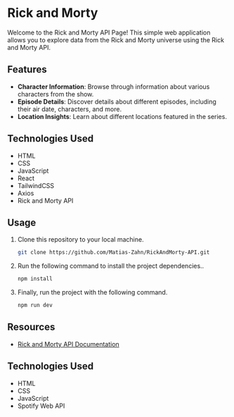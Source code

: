 # Rick and Morty

Welcome to the Rick and Morty API Page! This simple web application allows you to explore data from the Rick and Morty universe using the Rick and Morty API.

## Features

- **Character Information**: Browse through information about various characters from the show.
- **Episode Details**: Discover details about different episodes, including their air date, characters, and more.
- **Location Insights**: Learn about different locations featured in the series.

## Technologies Used

- HTML
- CSS
- JavaScript
- React
- TailwindCSS
- Axios
- Rick and Morty API

## Usage

1. Clone this repository to your local machine.

   ```bash
   git clone https://github.com/Matias-Zahn/RickAndMorty-API.git

   ```

2. Run the following command to install the project dependencies..

   ```bash
   npm install

   ```

3. Finally, run the project with the following command.

   ```bash
   npm run dev

   ```

## Resources

- [Rick and Morty API Documentation](https://rickandmortyapi.com/documentation)

## Technologies Used

- HTML
- CSS
- JavaScript
- Spotify Web API

